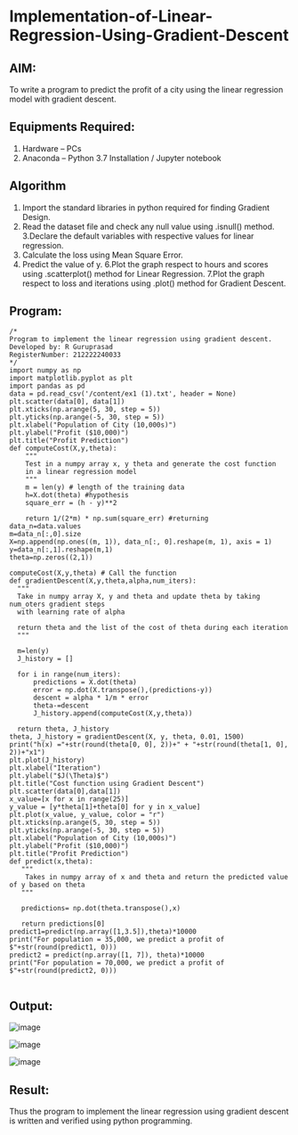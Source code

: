 # Implementation-of-Linear-Regression-Using-Gradient-Descent

## AIM:
To write a program to predict the profit of a city using the linear regression model with gradient descent.

## Equipments Required:
1. Hardware – PCs
2. Anaconda – Python 3.7 Installation / Jupyter notebook

## Algorithm
1. Import the standard libraries in python required for finding Gradient Design.
2. Read the dataset file and check any null value using .isnull() method. 3.Declare the default variables with respective values for linear regression.
3. Calculate the loss using Mean Square Error.
4. Predict the value of y. 6.Plot the graph respect to hours and scores using .scatterplot() method for Linear Regression. 7.Plot the graph respect to loss and iterations using .plot() method for Gradient Descent.
## Program:
```
/*
Program to implement the linear regression using gradient descent.
Developed by: R Guruprasad
RegisterNumber: 212222240033
*/
import numpy as np
import matplotlib.pyplot as plt
import pandas as pd
data = pd.read_csv('/content/ex1 (1).txt', header = None)
plt.scatter(data[0], data[1])
plt.xticks(np.arange(5, 30, step = 5))
plt.yticks(np.arange(-5, 30, step = 5))
plt.xlabel("Population of City (10,000s)")
plt.ylabel("Profit ($10,000)")
plt.title("Profit Prediction")
def computeCost(X,y,theta):
    """
    Test in a numpy array x, y theta and generate the cost function
    in a linear regression model
    """
    m = len(y) # length of the training data
    h=X.dot(theta) #hypothesis
    square_err = (h - y)**2

    return 1/(2*m) * np.sum(square_err) #returning
data_n=data.values
m=data_n[:,0].size
X=np.append(np.ones((m, 1)), data_n[:, 0].reshape(m, 1), axis = 1)
y=data_n[:,1].reshape(m,1)
theta=np.zeros((2,1))

computeCost(X,y,theta) # Call the function
def gradientDescent(X,y,theta,alpha,num_iters):
  """
  Take in numpy array X, y and theta and update theta by taking num_oters gradient steps
  with learning rate of alpha

  return theta and the list of the cost of theta during each iteration
  """

  m=len(y)
  J_history = []
    
  for i in range(num_iters):
      predictions = X.dot(theta)
      error = np.dot(X.transpose(),(predictions-y))
      descent = alpha * 1/m * error
      theta-=descent
      J_history.append(computeCost(X,y,theta))

  return theta, J_history
theta, J_history = gradientDescent(X, y, theta, 0.01, 1500)
print("h(x) ="+str(round(theta[0, 0], 2))+" + "+str(round(theta[1, 0], 2))+"x1")
plt.plot(J_history)
plt.xlabel("Iteration")
plt.ylabel("$J(\Theta)$")
plt.title("Cost function using Gradient Descent")
plt.scatter(data[0],data[1])
x_value=[x for x in range(25)]
y_value = [y*theta[1]+theta[0] for y in x_value]
plt.plot(x_value, y_value, color = "r")
plt.xticks(np.arange(5, 30, step = 5))
plt.yticks(np.arange(-5, 30, step = 5))
plt.xlabel("Population of City (10,000s)")
plt.ylabel("Profit ($10,000)")
plt.title("Profit Prediction")
def predict(x,theta):
   """
    Takes in numpy array of x and theta and return the predicted value of y based on theta
   """

   predictions= np.dot(theta.transpose(),x)

   return predictions[0]
predict1=predict(np.array([1,3.5]),theta)*10000
print("For population = 35,000, we predict a profit of $"+str(round(predict1, 0)))
predict2 = predict(np.array([1, 7]), theta)*10000
print("For population = 70,000, we predict a profit of $"+str(round(predict2, 0)))


```

## Output:
![image](https://github.com/R-Guruprasad/Implementation-of-Linear-Regression-Using-Gradient-Descent/assets/119390308/3a5c3a65-fbd8-403d-9148-4392b7a5d99b)

![image](https://github.com/R-Guruprasad/Implementation-of-Linear-Regression-Using-Gradient-Descent/assets/119390308/3b912404-63ed-41c3-ac00-245f935cb252)

![image](https://github.com/R-Guruprasad/Implementation-of-Linear-Regression-Using-Gradient-Descent/assets/119390308/a3a9deac-e585-4a91-8a23-d1a0068b821c)


## Result:
Thus the program to implement the linear regression using gradient descent is written and verified using python programming.
